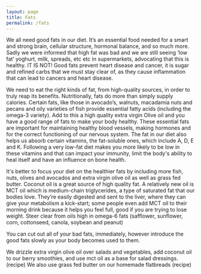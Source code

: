 ```yaml
---
layout: page
title: Fats
permalink: /fats
---
```


We all need good fats in our diet. It’s an essential food needed for a smart and strong brain, cellular structure, hormonal balance, and so much more. Sadly we were informed that high fat was bad and we are still seeing ‘low fat’ yoghurt, milk, spreads, etc etc in supermarkets, advocating that this is healthy. IT IS NOT! Good fats prevent heart disease and cancer, it is sugar and refined carbs that we must stay clear of, as they cause inflammation that can lead to cancers and heart disease.

We need to eat the right kinds of fat, from high-quality sources, in order to truly reap its benefits.  Nutritionally, fats do more than simply supply calories. Certain fats, like those in avocado’s, walnuts, macadamia nuts and pecans and oily varieties of fish provide essential fatty acids (including the omega-3 variety). Add to this a high quality extra virgin Olive oil and you have a good range of fats to make your body healthy. These essential fats are important for maintaining healthy blood vessels, making hormones and for the correct functioning of our nervous system. The fat in our diet also helps us absorb certain vitamins, the fat-soluble ones, which include A, D, E and K. Following a very low-fat diet makes you more likely to be low in these vitamins and that can impact your immunity, limit the body's ability to heal itself and have an influence on bone health. 

It's better to focus your diet on the healthier fats by including more fish, nuts, olives and avocados and  extra virgin olive oil as well as grass fed butter. Coconut oil is a great source of high quality fat. A relatively new oil is MCT oil which is medium-chain triglycerides, a type of saturated fat that our bodies love. They’re easily digested and sent to the liver, where they can give your metabolism a kick-start; some people even add MCT oil to their morning drink because it helps you feel full, good if you are trying to lose weight.
 Steer clear from oils high in omega-6 fats (safflower, sunflower, corn, cottonseed, canola, soybean and peanut)

You can cut out all of your bad fats, immediately, however introduce the good fats slowly as your body becomes used to them. 

We drizzle extra virgin olive oil over salads and vegetables, add coconut oil to our berry smoothies, and use mct oil as a base for salad dressings.(recipe) We also use grass fed butter on our homemade flatbreads (recipe) 
 


